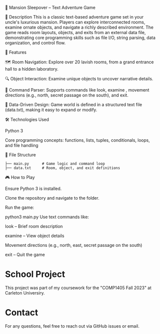 🏰 Mansion Sleepover – Text Adventure Game


📖 Description
This is a classic text-based adventure game set in your uncle's luxurious mansion. Players can explore interconnected rooms, examine ornate objects, and navigate a richly described environment. The game reads room layouts, objects, and exits from an external data file, demonstrating core programming skills such as file I/O, string parsing, data organization, and control flow.


🚀 Features

🗺️ Room Navigation: Explore over 20 lavish rooms, from a grand entrance hall to a hidden laboratory.

🔍 Object Interaction: Examine unique objects to uncover narrative details.

🧠 Command Parser: Supports commands like look, examine <object>, movement directions (e.g., north, secret passage on the south), and exit.

📁 Data-Driven Design: Game world is defined in a structured text file (data.txt), making it easy to expand or modify.


🛠️ Technologies Used

Python 3

Core programming concepts: functions, lists, tuples, conditionals, loops, and file handling



📂 File Structure
```
├── main.py      # Game logic and command loop
├── data.txt     # Room, object, and exit definitions
```


🎮 How to Play

Ensure Python 3 is installed.

Clone the repository and navigate to the folder.

Run the game:

python3 main.py
Use text commands like:

look – Brief room description

examine <object> – View object details

Movement directions (e.g., north, east, secret passage on the south)

exit – Quit the game


# School Project
This project was part of my coursework for the "COMP1405 Fall 2023" at Carleton Universiry.

# Contact
For any questions, feel free to reach out via GitHub issues or email.
